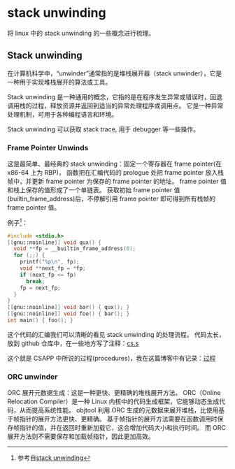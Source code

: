 # stack unwinding

将 linux 中的 stack unwinding 的一些概念进行梳理。

## Stack unwinding

在计算机科学中，“unwinder”通常指的是堆栈展开器（stack unwinder），它是一种用于实现堆栈展开的算法或工具。

Stack unwinding 是一种通用的概念，它指的是在程序发生异常或错误时，回退调用栈的过程，释放资源并返回到适当的异常处理程序或调用点。
它是一种异常处理机制，可用于各种编程语言和环境。

Stack unwinding 可以获取 stack trace, 用于 debugger 等一些操作。

### Frame Pointer Unwinds

这是最简单、最经典的 stack unwinding：固定一个寄存器在 frame pointer(在 x86-64 上为 RBP)，
函数把在汇编代码的 prologue 处把 frame pointer 放入栈帧中，并更新 frame pointer 为保存的 frame pointer 的地址。 frame pointer 值和栈上保存的值形成了一个单链表。
获取初始 frame pointer 值(builtin_frame_address)后，不停解引用 frame pointer 即可得到所有栈帧的 frame pointer 值。

例子[^1]：

```c
#include <stdio.h>
[[gnu::noinline]] void qux() {
  void **fp = __builtin_frame_address(0);
  for (;;) {
    printf("%p\n", fp);
    void **next_fp = *fp;
    if (next_fp <= fp)
      break;
    fp = next_fp;
  }
}
[[gnu::noinline]] void bar() { qux(); }
[[gnu::noinline]] void foo() { bar(); }
int main() { foo(); }
```

这个代码的汇编我们可以清晰的看见 stack unwinding 的处理流程。
代码太长，放到 github 仓库中，在一些地方写了注释：[cs.s](https://raw.githubusercontent.com/Xunop/notes/main/CS/cs.s)

这个就是 CSAPP 中所说的过程(procedures)，我在这篇博客中有记录：[过程](https://blog.fooo.in/2023/06/22/CS/cs-procedure)

### ORC unwinder

ORC 展开元数据生成：这是一种更快、更精确的堆栈展开方法。
ORC（Online Relocation Compiler）是一种 Linux 内核中的代码生成框架，它能够动态生成代码，从而提高系统性能。
objtool 利用 ORC 生成的元数据来展开堆栈，比使用基于帧指针的展开方法更快、更精确。
基于帧指针的展开方法需要在函数调用时保存帧指针的值，并在返回时重新加载它，这会增加代码大小和执行时间。
而 ORC 展开方法则不需要保存和加载帧指针，因此更加高效。

[^1]: 参考自[stack unwinding](https://maskray.me/blog/2020-11-08-stack-unwinding)
